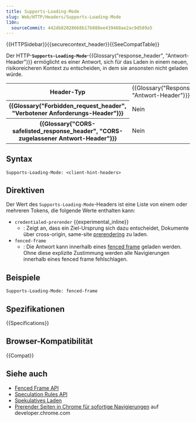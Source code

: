```yaml
---
title: Supports-Loading-Mode
slug: Web/HTTP/Headers/Supports-Loading-Mode
l10n:
  sourceCommit: 442db82028668b17b888ee439468ae2ac9d589a5
---
```


{{HTTPSidebar}}{{securecontext_header}}{{SeeCompatTable}}

Der HTTP-**`Supports-Loading-Mode`**-{{Glossary("response_header", "Antwort-Header")}} ermöglicht es einer Antwort, sich für das Laden in einem neuen, risikoreicheren Kontext zu entscheiden, in dem sie ansonsten nicht geladen würde.

<table class="properties">
  <tbody>
    <tr>
      <th scope="row">Header-Typ</th>
      <td>{{Glossary("Response_header", "Antwort-Header")}}</td>
    </tr>
    <tr>
      <th scope="row">{{Glossary("Forbidden_request_header", "Verbotener Anforderungs-Header")}}</th>
      <td>Nein</td>
    </tr>
    <tr>
      <th scope="row">
        {{Glossary("CORS-safelisted_response_header", "CORS-zugelassener Antwort-Header")}}
      </th>
      <td>Nein</td>
    </tr>
  </tbody>
</table>

## Syntax

```http
Supports-Loading-Mode: <client-hint-headers>
```

## Direktiven

Der Wert des `Supports-Loading-Mode`-Headers ist eine Liste von einem oder mehreren Tokens, die folgende Werte enthalten kann:

- `credentialed-prerender` {{experimental_inline}}
  - : Zeigt an, dass ein Ziel-Ursprung sich dazu entscheidet, Dokumente über cross-origin, same-site [prerendering](/de/docs/Web/API/Speculation_Rules_API#using_prerendering) zu laden.
- `fenced-frame`
  - : Die Antwort kann innerhalb eines [fenced frame](/de/docs/Web/API/Fenced_frame_API) geladen werden. Ohne diese explizite Zustimmung werden alle Navigierungen innerhalb eines fenced frame fehlschlagen.

## Beispiele

```http
Supports-Loading-Mode: fenced-frame
```

## Spezifikationen

{{Specifications}}

## Browser-Kompatibilität

{{Compat}}

## Siehe auch

- [Fenced Frame API](/de/docs/Web/API/Fenced_frame_API)
- [Speculation Rules API](/de/docs/Web/API/Speculation_Rules_API)
- [Spekulatives Laden](/de/docs/Web/Performance/Speculative_loading)
- [Prerender Seiten in Chrome für sofortige Navigierungen](https://developer.chrome.com/docs/web-platform/prerender-pages) auf developer.chrome.com
